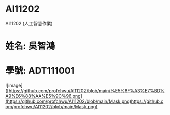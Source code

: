 # AI11202
AI11202 (人工智慧作業)

# 姓名: 吳智鴻
# 學號: ADT111001

![image] ([https://github.com/profchwu/AI11202/blob/main/%E5%8F%A3%E7%BD%A9%E6%88%AA%E5%9C%96.png](https://github.com/profchwu/AI11202/blob/main/Mask.png)https://github.com/profchwu/AI11202/blob/main/Mask.png)
